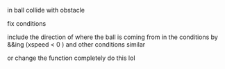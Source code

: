 in ball collide with obstacle 

fix conditions 

  include the direction of where the ball is coming from in the conditions 
  by &&ing (xspeed < 0 ) and other conditions similar
  
  or change the function completely do this
  lol
  
